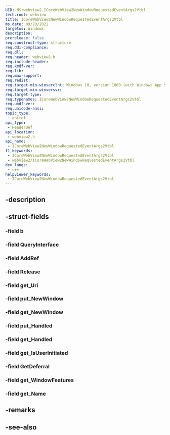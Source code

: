 ```yaml
---
UID: NS:webview2.ICoreWebView2NewWindowRequestedEventArgs2Vtbl
tech.root: webview
title: ICoreWebView2NewWindowRequestedEventArgs2Vtbl
ms.date: 09/20/2022
targetos: Windows
description: 
prerelease: false
req.construct-type: structure
req.ddi-compliance: 
req.dll: 
req.header: webview2.h
req.include-header: 
req.kmdf-ver: 
req.lib: 
req.max-support: 
req.redist: 
req.target-min-winverclnt: Windows 10, version 1809 (with Windows App SDK 1.1 or later)
req.target-min-winversvr: 
req.target-type: 
req.typenames: ICoreWebView2NewWindowRequestedEventArgs2Vtbl
req.umdf-ver: 
req.unicode-ansi: 
topic_type:
 - apiref
api_type:
 - HeaderDef
api_location:
 - webview2.h
api_name:
 - ICoreWebView2NewWindowRequestedEventArgs2Vtbl
f1_keywords:
 - ICoreWebView2NewWindowRequestedEventArgs2Vtbl
 - webview2/ICoreWebView2NewWindowRequestedEventArgs2Vtbl
dev_langs:
 - c++
helpviewer_keywords:
 - ICoreWebView2NewWindowRequestedEventArgs2Vtbl
---
```


## -description

## -struct-fields

### -field b

### -field QueryInterface

### -field AddRef

### -field Release

### -field get_Uri

### -field put_NewWindow

### -field get_NewWindow

### -field put_Handled

### -field get_Handled

### -field get_IsUserInitiated

### -field GetDeferral

### -field get_WindowFeatures

### -field get_Name

## -remarks

## -see-also

